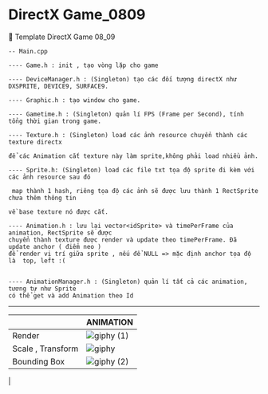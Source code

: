 # DirectX Game_0809
:rainbow: Template DirectX Game 08_09

```
-- Main.cpp 

---- Game.h : init , tạo vòng lặp cho game

---- DeviceManager.h : (Singleton) tạo các đối tượng directX như DXSPRITE, DEVICE9, SURFACE9.

---- Graphic.h : tạo window cho game.

---- Gametime.h : (Singleton) quản lí FPS (Frame per Second), tính tổng thời gian trong game.

---- Texture.h : (Singleton) load các ảnh resource chuyển thành các texture directx

để các Animation cắt texture này làm sprite,không phải load nhiều ảnh.

---- Sprite.h: (Singleton) load các file txt tọa độ sprite đi kèm với các ảnh resource sau đó

 map thành 1 hash, riêng tọa độ các ảnh sẽ được lưu thành 1 RectSprite chưa thêm thông tin 

về base texture nó được cắt.

---- Animation.h : lưu lại vector<idSprite> và timePerFrame của animation, RectSprite sẽ được
chuyển thành texture được render và update theo timePerFrame. Đã update anchor ( điểm neo )
để render vị trí giữa sprite , nếu để NULL => mặc định anchor tọa độ là  top, left :(


---- AnimationManager.h : (Singleton) quản lí tất cả các animation, tương tự như Sprite 
có thể get và add Animation theo Id

```
---

|                               |ANIMATION                    |
|-------------------------------|-----------------------------|
|Render            |![giphy (1)](https://user-images.githubusercontent.com/26876671/65209490-82886c00-dac2-11e9-8d05-cc4414680ca7.gif)|
|Scale , Transform |![giphy](https://user-images.githubusercontent.com/26876671/65165855-c733e900-da69-11e9-9b57-3346dda9b7c1.gif)|
|Bounding Box | ![giphy (2)](https://user-images.githubusercontent.com/26876671/65273505-7ac0da00-db4b-11e9-9eca-0e4eccdc2401.gif)
|
